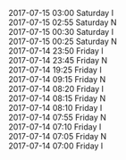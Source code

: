 2017-07-15 03:00 Saturday  I  
2017-07-15 02:55 Saturday  N  
2017-07-15 00:30 Saturday  I  
2017-07-15 00:25 Saturday  N  
2017-07-14 23:50 Friday  I  
2017-07-14 23:45 Friday  N  
2017-07-14 19:25 Friday  I  
2017-07-14 09:15 Friday  N  
2017-07-14 08:20 Friday  I  
2017-07-14 08:15 Friday  N  
2017-07-14 08:10 Friday  I  
2017-07-14 07:55 Friday  N  
2017-07-14 07:10 Friday  I  
2017-07-14 07:05 Friday  N  
2017-07-14 07:00 Friday  I  
